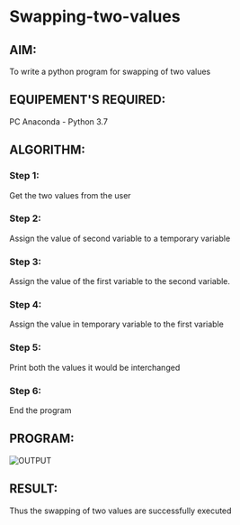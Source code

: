 # Swapping-two-values
## AIM:
To write a python program for swapping of two values
## EQUIPEMENT'S REQUIRED: 
PC
Anaconda - Python 3.7
## ALGORITHM: 
### Step 1:
Get the two values from the user
### Step 2: 
Assign the value of second variable to a temporary variable 
### Step 3: 
Assign the value of the first variable to the second variable.
### Step 4:  
Assign the value in temporary variable to the first variable
### Step 5: 
Print both the values it would be interchanged
### Step 6: 
End the program
## PROGRAM:
![OUTPUT](https://github.com/dharshan7200/Swapping-two-values/assets/138850116/2ddb8e1a-b229-4a8a-8a7d-4501c3376ac2)



## RESULT:
Thus the swapping of two values are successfully executed



